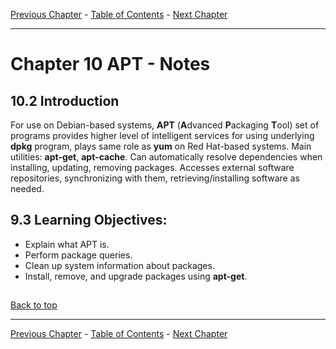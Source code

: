 [Previous Chapter](../Ch09-zypper/notes_Ch09.md) - [Table of Contents](../README.md#table-of-contents) - [Next Chapter](../Ch11-systemmonitoring/notes_Ch11.md)

---

# Chapter 10 APT - Notes

## 10.2 Introduction
For use on Debian-based systems, **APT** (<strong>A</strong>dvanced <strong>P</strong>ackaging <strong>T</strong>ool) set of programs provides higher level of intelligent services for using underlying **dpkg** program, plays same role as **yum** on Red Hat-based systems. Main utilities: **apt-get**, **apt-cache**. Can automatically resolve dependencies when installing, updating, removing packages. Accesses external software repositories, synchronizing with them, retrieving/installing software as needed.


## 9.3 Learning Objectives:
- Explain what APT is.
- Perform package queries.
- Clean up system information about packages.
- Install, remove, and upgrade packages using **apt-get**.


##

[Back to top](#)

---

[Previous Chapter](../Ch09-zypper/notes_Ch09.md) - [Table of Contents](../README.md#table-of-contents) - [Next Chapter](../Ch11-systemmonitoring/notes_Ch11.md)
